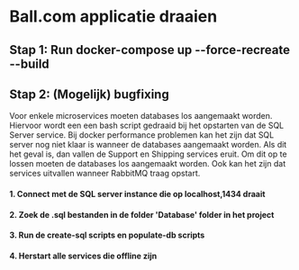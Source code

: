 # Ball.com applicatie draaien

## Stap 1: Run docker-compose up --force-recreate --build
## Stap 2: (Mogelijk) bugfixing
Voor enkele microservices moeten databases los aangemaakt worden. Hiervoor wordt een een bash script gedraaid bij het opstarten van de SQL Server service. Bij docker performance problemen kan het zijn dat SQL server nog niet klaar is wanneer de databases aangemaakt worden. Als dit het geval is, dan vallen de Support en Shipping services eruit. Om dit op te lossen moeten de databases los aangemaakt worden. Ook kan het zijn dat services uitvallen wanneer RabbitMQ traag opstart. 
#### 1. Connect met de SQL server instance die op localhost,1434 draait
#### 2. Zoek de .sql bestanden in de folder 'Database' folder in het project
#### 3. Run de create-sql scripts en populate-db scripts
#### 4. Herstart alle services die offline zijn